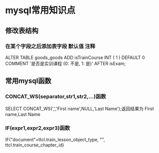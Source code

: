 # mysql常用知识点
## 修改表结构
### 在某个字段之后添加表字段  默认值 注释
ALTER TABLE goods_goods ADD isTrainCourse INT ( 1 ) DEFAULT 0 COMMENT '是否是实训课程 (0: 不是, 1: 是)' AFTER isExam;
## 常用mysql函数
### CONCAT_WS(separator,str1,str2,…)函数
SELECT CONCAT_WS(',','First name',NULL,'Last Name');返回结果为
First name,Last Name
### IF(expr1,expr2,expr3)函数
IF("document"=ttcl.train_lesson_object_type, "", ttcl.train_course_chapter_id)
## 
## 
## 
